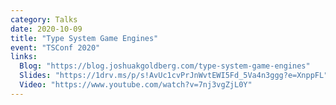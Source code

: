 ```yaml
---
category: Talks
date: 2020-10-09
title: "Type System Game Engines"
event: "TSConf 2020"
links:
  Blog: "https://blog.joshuakgoldberg.com/type-system-game-engines"
  Slides: "https://1drv.ms/p/s!AvUc1cvPrJnWvtEWI5Fd_5Va4n3ggg?e=XnppFL"
  Video: "https://www.youtube.com/watch?v=7nj3vgZjL0Y"
---
```

